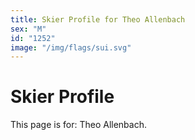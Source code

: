 ```yaml
---
title: Skier Profile for Theo Allenbach
sex: "M"
id: "1252"
image: "/img/flags/sui.svg" 
---
```


# Skier Profile

This page is for: Theo Allenbach.
    